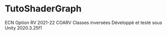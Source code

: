 # TutoShaderGraph
ECN Option RV 2021-22 COARV Classes inversées
Développé et testé sous Unity 2020.3.25f1
